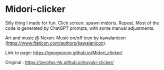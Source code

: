 # Midori-clicker
 
Silly thing I made for fun. Click screen. spawn midoris. Repeat. Most of the code is generated by ChatGPT prompts, with some manual adjustments.

Art and music @ Nexon. Music on/off icon by kawalanicon (https://www.flaticon.com/authors/kawalanicon).

Link to page: https://googoocon.github.io/Midori_clicker/

Original : https://zerofps-hk.github.io/koyuki-clicker/
